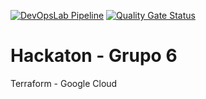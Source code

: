 [![DevOpsLab Pipeline](https://github.dev/hackaton-grupo6/hackaton-grupo6-infra/actions/workflows/pipeline.yml/badge.svg)](https://github.dev/hackaton-grupo6/hackaton-grupo6-infra/actions/workflows/pipeline.yml)
[![Quality Gate Status](https://sonarcloud.io/project/overview?id=hackaton-grupo6_hackaton-grupo6&metric=alert_status)](https://sonarcloud.io/project/overview?id=hackaton-grupo6_hackaton-grupo6)

# Hackaton - Grupo 6
Terraform - Google Cloud
